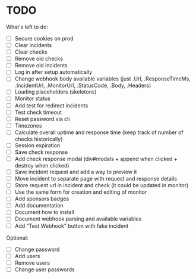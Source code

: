 # TODO

What's left to do:

- [ ] Secure cookies on prod
- [ ] Clear incidents
- [ ] Clear checks
- [ ] Remove old checks
- [ ] Remove old incidents
- [ ] Log in after setup automatically
- [ ] Change webhook body available variables (just .Url, .ResponseTimeMs,
      .IncidentUrl, .MonitorUrl, .StatusCode, .Body, .Headers)
- [ ] Loading placeholders (skeletons)
- [ ] Monitor status
- [ ] Add test for redirect incidents
- [ ] Test check timeout
- [ ] Reset password via cli
- [ ] Timezones
- [ ] Calculate overall uptime and response time (keep track of number of checks
      historically)
- [ ] Session expiration
- [ ] Save check response
- [ ] Add check response modal (div#modals + append when clicked + destroy when
      clicked)
- [ ] Save incident request and add a way to preview it
- [ ] Move incident to separate page with request and response details
- [ ] Store request url in incident and check (it could be updated in monitor)
- [ ] Use the same form for creation and editing of monitor
- [ ] Add sponsors badges
- [ ] Add documentation
- [ ] Document how to install
- [ ] Document webhook parsing and available variables
- [ ] Add "Test Webhook" button with fake incident

Optional:

- [ ] Change password
- [ ] Add users
- [ ] Remove users
- [ ] Change user passwords
